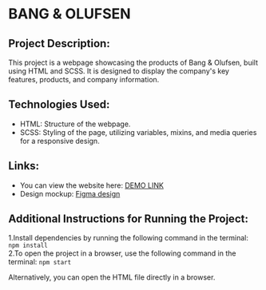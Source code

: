 # BANG & OLUFSEN
## Project Description:
This project is a webpage showcasing the products of Bang & Olufsen, built using HTML and SCSS. It is designed to display the company's key features, products, and company information.

## Technologies Used:
- HTML: Structure of the webpage.
- SCSS: Styling of the page, utilizing variables, mixins, and media queries for a responsive design.

## Links:
- You can view the website here: [DEMO LINK](https://irynamariiko00.github.io/layout-landing-page/)
- Design mockup: [Figma design](https://www.figma.com/design/DtkQmQ797hk0nI4KfMi2Uq/BOSE-New-Version?node-id=6817-212&t=9MwAizssGmj4ffIY-0)

## Additional Instructions for Running the Project:
1.Install dependencies by running the following command in the terminal: `npm install`<br>
2.To open the project in a browser, use the following command in the terminal: `npm start`


Alternatively, you can open the HTML file directly in a browser.
